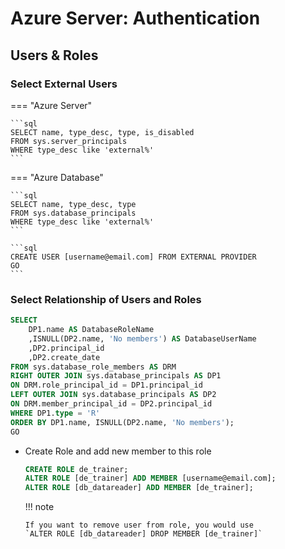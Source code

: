 # Azure Server: Authentication

## Users & Roles

### Select External Users

=== "Azure Server"

    ```sql
    SELECT name, type_desc, type, is_disabled
    FROM sys.server_principals
    WHERE type_desc like 'external%'
    ```

=== "Azure Database"

    ```sql
    SELECT name, type_desc, type
    FROM sys.database_principals
    WHERE type_desc like 'external%'
    ```

    ```sql
    CREATE USER [username@email.com] FROM EXTERNAL PROVIDER
    GO
    ```

### Select Relationship of Users and Roles

```sql
SELECT
    DP1.name AS DatabaseRoleName
    ,ISNULL(DP2.name, 'No members') AS DatabaseUserName
    ,DP2.principal_id
    ,DP2.create_date
FROM sys.database_role_members AS DRM
RIGHT OUTER JOIN sys.database_principals AS DP1
ON DRM.role_principal_id = DP1.principal_id
LEFT OUTER JOIN sys.database_principals AS DP2
ON DRM.member_principal_id = DP2.principal_id
WHERE DP1.type = 'R'
ORDER BY DP1.name, ISNULL(DP2.name, 'No members');
GO
```

- Create Role and add new member to this role

  ```sql
  CREATE ROLE de_trainer;
  ALTER ROLE [de_trainer] ADD MEMBER [username@email.com];
  ALTER ROLE [db_datareader] ADD MEMBER [de_trainer];
  ```

  !!! note

      If you want to remove user from role, you would use
      `ALTER ROLE [db_datareader] DROP MEMBER [de_trainer]`
